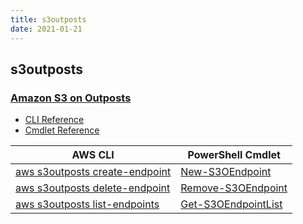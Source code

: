 ```yaml
---
title: s3outposts
date: 2021-01-21
---
```


## s3outposts

### [Amazon S3 on Outposts](https://aws.amazon.com/outposts/)

* [CLI Reference](https://docs.aws.amazon.com/cli/latest/reference/s3outposts/index.html)
* [Cmdlet Reference](https://docs.aws.amazon.com/powershell/latest/reference/items/S3Outposts_cmdlets.html)

|AWS CLI|PowerShell Cmdlet|
|----|----|
|[aws s3outposts create-endpoint](https://docs.aws.amazon.com/cli/latest/reference/s3outposts/create-endpoint.html)|[New-S3OEndpoint](https://docs.aws.amazon.com/powershell/latest/reference/items/New-S3OEndpoint.html)|
|[aws s3outposts delete-endpoint](https://docs.aws.amazon.com/cli/latest/reference/s3outposts/delete-endpoint.html)|[Remove-S3OEndpoint](https://docs.aws.amazon.com/powershell/latest/reference/items/Remove-S3OEndpoint.html)|
|[aws s3outposts list-endpoints](https://docs.aws.amazon.com/cli/latest/reference/s3outposts/list-endpoints.html)|[Get-S3OEndpointList](https://docs.aws.amazon.com/powershell/latest/reference/items/Get-S3OEndpointList.html)|

